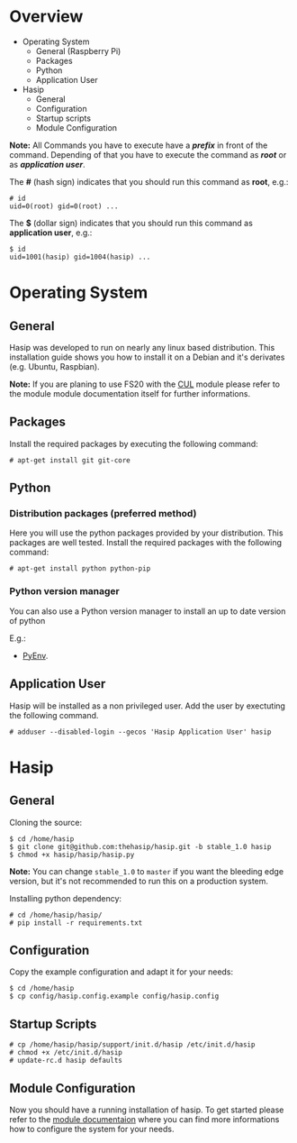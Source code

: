 # Overview

- Operating System
    - General (Raspberry Pi)
    - Packages
    - Python
    - Application User
- Hasip
    - General
    - Configuration
    - Startup scripts
    - Module Configuration


**Note:** All Commands you have to execute have a ***prefix*** in front of the command. Depending of that you have to execute the command as ***root*** or as ***application user***.

The **#** (hash sign) indicates that you should run this command as **root**, e.g.:

    # id
    uid=0(root) gid=0(root) ...

The **$** (dollar sign) indicates that you should run this command as **application user**, e.g.:

    $ id
    uid=1001(hasip) gid=1004(hasip) ...

# Operating System

## General

Hasip was developed to run on nearly any linux based distribution. This installation guide shows you how to install it on a Debian and it's derivates (e.g. Ubuntu, Raspbian).

**Note:** If you are planing to use FS20 with the [CUL](docs/modules/module_cul.md) module please refer to the module module documentation itself for further informations.


## Packages

Install the required packages by executing the following command:

    # apt-get install git git-core


## Python

### Distribution packages (preferred method)

Here you will use the python packages provided by your distribution. This packages are well tested. Install the required packages with the following command:

    # apt-get install python python-pip

### Python version manager

You can also use a Python version manager to install an up to date version of python

E.g.:

* [PyEnv](https://github.com/yyuu/pyenv).


## Application User

Hasip will be installed as a non privileged user. Add the user by exectuting the following command.

    # adduser --disabled-login --gecos 'Hasip Application User' hasip

# Hasip
## General

Cloning the source:

    $ cd /home/hasip
    $ git clone git@github.com:thehasip/hasip.git -b stable_1.0 hasip
    $ chmod +x hasip/hasip/hasip.py

**Note:** You can change ``stable_1.0`` to ``master`` if you want the bleeding edge version, but it's not recommended to run this on a production system.

Installing python dependency:

    # cd /home/hasip/hasip/
    # pip install -r requirements.txt

## Configuration

Copy the example configuration and adapt it for your needs:

    $ cd /home/hasip
    $ cp config/hasip.config.example config/hasip.config

## Startup Scripts

    # cp /home/hasip/hasip/support/init.d/hasip /etc/init.d/hasip
    # chmod +x /etc/init.d/hasip
    # update-rc.d hasip defaults

## Module Configuration

Now you should have a running installation of hasip. To get started please refer to the [module documentaion](docs/modules/README_modules.md) where you can find more informations how to configure the system for your needs.
